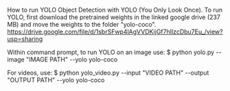 How to run YOLO
Object Detection with YOLO (You Only Look Once). To run YOLO, first download the pretrained weights in the linked google drive (237 MB) and move the weights to the folder "yolo-coco". https://drive.google.com/file/d/1sbrSFwp4lAgVVDKijGf7hlIzcDbu7Eu_/view?usp=sharing

Within command prompt, to run YOLO on an image use:
$ python yolo.py --image "IMAGE PATH" --yolo yolo-coco

For videos, use:
$ python yolo_video.py --input "VIDEO PATH" --output "OUTPUT PATH" --yolo yolo-coco
